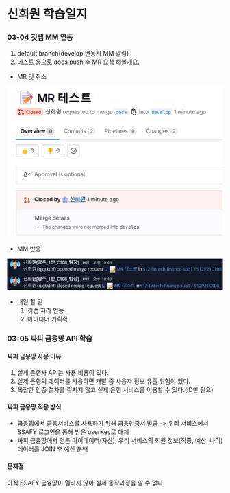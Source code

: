 # 신희원 학습일지
### 03-04 깃랩 MM 연동
1. default branch(develop 변동시 MM 알림)
2. 테스트 용으로 docs push 후 MR 요청 해볼게요.

- MR 및 취소

![alt text](mrTest.png)
- MM 반응

![alt text](MMTest.png)

- 내일 할 일
    1. 깃랩 지라 연동
    2. 아이디어 기획획

### 03-05 싸피 금융망 API 학습
#### 싸피 금융망 사용 이유
1. 실제 은행사 API는 사용 비용이 있다.
2. 실제 은행의 데이터를 사용하면 개발 중 사용자 정보 유출 위험이 있다.
3. 복잡한 인증 절차를 걸치지 않고 실제 은행 서비스를 이용할 수 있다.(ID만 필요)
#### 싸피 금융망 적용 방식
- 금융앱에서 금융서비스를 사용하기 위해 금융인증서 발급 -> 우리 서비스에서 SSAFY 로그인을 통해 받은 userKey로 대체
- 싸피 금융망에서 얻은 마이데이터(자산), 우리 서비스의 회원 정보(직종, 예산, 나이) 데이터를 JOIN 후 예산 분배

#### 문제점
아직 SSAFY 금융망이 열리지 않아 실제 동작과정을 알 수 없다.